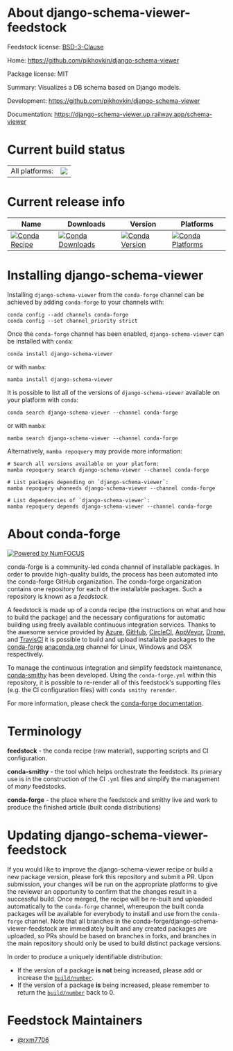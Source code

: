 About django-schema-viewer-feedstock
====================================

Feedstock license: [BSD-3-Clause](https://github.com/conda-forge/django-schema-viewer-feedstock/blob/main/LICENSE.txt)

Home: https://github.com/pikhovkin/django-schema-viewer

Package license: MIT

Summary: Visualizes a DB schema based on Django models.

Development: https://github.com/pikhovkin/django-schema-viewer

Documentation: https://django-schema-viewer.up.railway.app/schema-viewer

Current build status
====================


<table><tr><td>All platforms:</td>
    <td>
      <a href="https://dev.azure.com/conda-forge/feedstock-builds/_build/latest?definitionId=21366&branchName=main">
        <img src="https://dev.azure.com/conda-forge/feedstock-builds/_apis/build/status/django-schema-viewer-feedstock?branchName=main">
      </a>
    </td>
  </tr>
</table>

Current release info
====================

| Name | Downloads | Version | Platforms |
| --- | --- | --- | --- |
| [![Conda Recipe](https://img.shields.io/badge/recipe-django--schema--viewer-green.svg)](https://anaconda.org/conda-forge/django-schema-viewer) | [![Conda Downloads](https://img.shields.io/conda/dn/conda-forge/django-schema-viewer.svg)](https://anaconda.org/conda-forge/django-schema-viewer) | [![Conda Version](https://img.shields.io/conda/vn/conda-forge/django-schema-viewer.svg)](https://anaconda.org/conda-forge/django-schema-viewer) | [![Conda Platforms](https://img.shields.io/conda/pn/conda-forge/django-schema-viewer.svg)](https://anaconda.org/conda-forge/django-schema-viewer) |

Installing django-schema-viewer
===============================

Installing `django-schema-viewer` from the `conda-forge` channel can be achieved by adding `conda-forge` to your channels with:

```
conda config --add channels conda-forge
conda config --set channel_priority strict
```

Once the `conda-forge` channel has been enabled, `django-schema-viewer` can be installed with `conda`:

```
conda install django-schema-viewer
```

or with `mamba`:

```
mamba install django-schema-viewer
```

It is possible to list all of the versions of `django-schema-viewer` available on your platform with `conda`:

```
conda search django-schema-viewer --channel conda-forge
```

or with `mamba`:

```
mamba search django-schema-viewer --channel conda-forge
```

Alternatively, `mamba repoquery` may provide more information:

```
# Search all versions available on your platform:
mamba repoquery search django-schema-viewer --channel conda-forge

# List packages depending on `django-schema-viewer`:
mamba repoquery whoneeds django-schema-viewer --channel conda-forge

# List dependencies of `django-schema-viewer`:
mamba repoquery depends django-schema-viewer --channel conda-forge
```


About conda-forge
=================

[![Powered by
NumFOCUS](https://img.shields.io/badge/powered%20by-NumFOCUS-orange.svg?style=flat&colorA=E1523D&colorB=007D8A)](https://numfocus.org)

conda-forge is a community-led conda channel of installable packages.
In order to provide high-quality builds, the process has been automated into the
conda-forge GitHub organization. The conda-forge organization contains one repository
for each of the installable packages. Such a repository is known as a *feedstock*.

A feedstock is made up of a conda recipe (the instructions on what and how to build
the package) and the necessary configurations for automatic building using freely
available continuous integration services. Thanks to the awesome service provided by
[Azure](https://azure.microsoft.com/en-us/services/devops/), [GitHub](https://github.com/),
[CircleCI](https://circleci.com/), [AppVeyor](https://www.appveyor.com/),
[Drone](https://cloud.drone.io/welcome), and [TravisCI](https://travis-ci.com/)
it is possible to build and upload installable packages to the
[conda-forge](https://anaconda.org/conda-forge) [anaconda.org](https://anaconda.org/)
channel for Linux, Windows and OSX respectively.

To manage the continuous integration and simplify feedstock maintenance,
[conda-smithy](https://github.com/conda-forge/conda-smithy) has been developed.
Using the ``conda-forge.yml`` within this repository, it is possible to re-render all of
this feedstock's supporting files (e.g. the CI configuration files) with ``conda smithy rerender``.

For more information, please check the [conda-forge documentation](https://conda-forge.org/docs/).

Terminology
===========

**feedstock** - the conda recipe (raw material), supporting scripts and CI configuration.

**conda-smithy** - the tool which helps orchestrate the feedstock.
                   Its primary use is in the construction of the CI ``.yml`` files
                   and simplify the management of *many* feedstocks.

**conda-forge** - the place where the feedstock and smithy live and work to
                  produce the finished article (built conda distributions)


Updating django-schema-viewer-feedstock
=======================================

If you would like to improve the django-schema-viewer recipe or build a new
package version, please fork this repository and submit a PR. Upon submission,
your changes will be run on the appropriate platforms to give the reviewer an
opportunity to confirm that the changes result in a successful build. Once
merged, the recipe will be re-built and uploaded automatically to the
`conda-forge` channel, whereupon the built conda packages will be available for
everybody to install and use from the `conda-forge` channel.
Note that all branches in the conda-forge/django-schema-viewer-feedstock are
immediately built and any created packages are uploaded, so PRs should be based
on branches in forks, and branches in the main repository should only be used to
build distinct package versions.

In order to produce a uniquely identifiable distribution:
 * If the version of a package **is not** being increased, please add or increase
   the [``build/number``](https://docs.conda.io/projects/conda-build/en/latest/resources/define-metadata.html#build-number-and-string).
 * If the version of a package **is** being increased, please remember to return
   the [``build/number``](https://docs.conda.io/projects/conda-build/en/latest/resources/define-metadata.html#build-number-and-string)
   back to 0.

Feedstock Maintainers
=====================

* [@rxm7706](https://github.com/rxm7706/)

